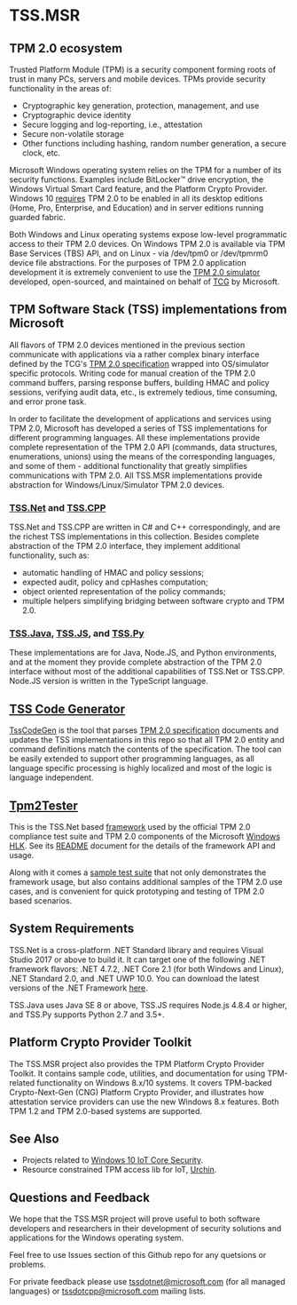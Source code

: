 # TSS.MSR

## TPM 2.0 ecosystem

Trusted Platform Module (TPM) is a security component forming roots of trust in many PCs, servers and mobile devices. TPMs provide security functionality in the areas of:

* Cryptographic key generation, protection, management, and use
* Cryptographic device identity
* Secure logging and log-reporting, i.e., attestation
* Secure non-volatile storage
* Other functions including hashing, random number generation, a secure clock, etc.

Microsoft Windows operating system relies on the TPM for a number of its security functions.  Examples include BitLocker™ drive encryption, the Windows Virtual Smart Card feature, and the Platform Crypto Provider. Windows 10 [requires][Win10Tpm20Compliance] TPM 2.0 to be enabled in all its desktop editions (Home, Pro, Enterprise, and Education) and in server editions running guarded fabric.

Both Windows and Linux operating systems expose low-level programmatic access to their TPM 2.0 devices. On Windows TPM 2.0 is available via TPM Base Services (TBS) API, and on Linux - via /dev/tpm0 or /dev/tpmrm0 device file abstractions.  For the purposes of TPM 2.0 application development it is extremely convenient to use the [TPM 2.0 simulator] developed, open-sourced, and maintained on behalf of [TCG] by Microsoft.

## TPM Software Stack (TSS) implementations from Microsoft

All flavors of TPM 2.0 devices mentioned in the previous section communicate with applications via a rather complex binary interface defined by the TCG's [TPM 2.0 specification] wrapped into OS/simulator specific protocols. Writing code for manual creation of the TPM 2.0 command buffers, parsing response buffers, building HMAC and policy sessions, verifying audit data, etc., is extremely tedious, time consuming, and error prone task.

In order to facilitate the development of applications and services using TPM 2.0, Microsoft has developed a series of TSS implementations for different programming languages. All these implementations provide complete representation of the TPM 2.0 API (commands, data structures, enumerations, unions) using the means of the corresponding languages, and some of them - additional functionality that greatly simplifies communications with TPM 2.0. All TSS.MSR implementations provide abstraction for Windows/Linux/Simulator TPM 2.0 devices.

### [TSS.Net] and [TSS.CPP]

TSS.Net and TSS.CPP are written in C# and C++ correspondingly, and are the richest TSS implementations in this collection. Besides complete abstraction of the TPM 2.0 interface, they implement additional functionality, such as:

* automatic handling of HMAC and policy sessions;
* expected audit, policy and cpHashes computation;
* object oriented representation of the policy commands;
* multiple helpers simplifying bridging between software crypto and TPM 2.0.

### [TSS.Java], [TSS.JS], and [TSS.Py]

These implementations are for Java, Node.JS, and Python environments, and at the moment they provide complete abstraction of the TPM 2.0 interface without most of the additional capabilities of TSS.Net or TSS.CPP. Node.JS version is written in the TypeScript language.

## [TSS Code Generator]

[TssCodeGen](TssCodeGen/README.md) is the tool that parses [TPM 2.0 specification] documents and updates the TSS implementations in this repo so that all TPM 2.0 entity and command definitions match the contents of the specification. The tool can be easily extended to support other programming languages, as all language specific processing is highly localized and most of the logic is language independent.


## [Tpm2Tester]

This is the TSS.Net based [framework][TestSubstrate] used by the official TPM 2.0 compliance test suite and TPM 2.0 components of the Microsoft [Windows HLK]. See its [README](Tpm2Tester/README.md) document for the details of the framework API and usage.

Along with it comes a [sample test suite][TestSuite] that not only demonstrates the framework usage, but also contains additional samples of the TPM 2.0 use cases, and is convenient for quick prototyping and testing of TPM 2.0 based scenarios.

## System Requirements

TSS.Net is a cross-platform .NET Standard library and requires Visual Studio 2017 or above to build it. It can target one of the following .NET framework flavors: .NET 4.7.2, .NET Core 2.1 (for both Windows and Linux), .NET Standard 2.0, and .NET UWP 10.0. You can download the latest versions of the .NET Framework [here](https://www.microsoft.com/net/download/windows).

TSS.Java uses Java SE 8 or above, TSS.JS requires Node.js 4.8.4 or higher, and TSS.Py supports Python 2.7 and 3.5+.

## Platform Crypto Provider Toolkit

The TSS.MSR project also provides the TPM Platform Crypto Provider Toolkit.  It contains sample code, utilities, and documentation for using TPM-related functionality on Windows 8.x/10 systems. It covers TPM-backed Crypto-Next-Gen (CNG) Platform Crypto Provider, and illustrates how attestation service providers can use the new Windows 8.x features. Both TPM 1.2 and TPM 2.0-based systems are supported.

## See Also

* Projects related to [Windows 10 IoT Core Security](https://github.com/ms-iot/security).
* Resource constrained TPM access lib for IoT, [Urchin](https://github.com/ms-iot/security/tree/master/Urchin).

## Questions and Feedback

We hope that the TSS.MSR project will prove useful to both software developers and researchers in their development of security solutions and applications for the Windows operating system.

Feel free to use Issues section of this Github repo for any quetsions or problems.

For private feedback please use tssdotnet@microsoft.com (for all managed languages) or tssdotcpp@microsoft.com mailing lists.


[TSS.Net]: ./TSS.NET
[TSS.CPP]: ./TSS.CPP
[TSS.Java]: ./TSS.Java
[TSS.JS]: ./TSS.JS
[TSS.Py]: ./TSS.Py
[TSS Code Generator]: ./TssCodeGen
[Tpm2Tester]: ./Tpm2Tester
[TestSubstrate]: ./Tpm2Tester/TestSubstrate
[TestSuite]: ./Tpm2Tester/TestSuite
[TCG]: http://trustedcomputinggroup.org
[TPM 2.0 simulator]: https://github.com/Microsoft/ms-tpm-20-ref/tree/master/TPMCmd/Simulator
[TPM 2.0 specification]: https://trustedcomputinggroup.org/resource/tpm-library-specification/
[Windows HLK]: https://docs.microsoft.com/en-us/windows-hardware/test/hlk/
[Win10Tpm20Compliance]: https://docs.microsoft.com/en-us/windows/security/hardware-protection/tpm/tpm-recommendations#tpm-20-compliance-for-windows-10
